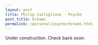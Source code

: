 ```yaml
---
layout: post
title: Philip Castiglione - Psyche
post_title: Dreams
permalink: /personal/psyche/dreams.html
---
```

Under construction. Check back soon.
